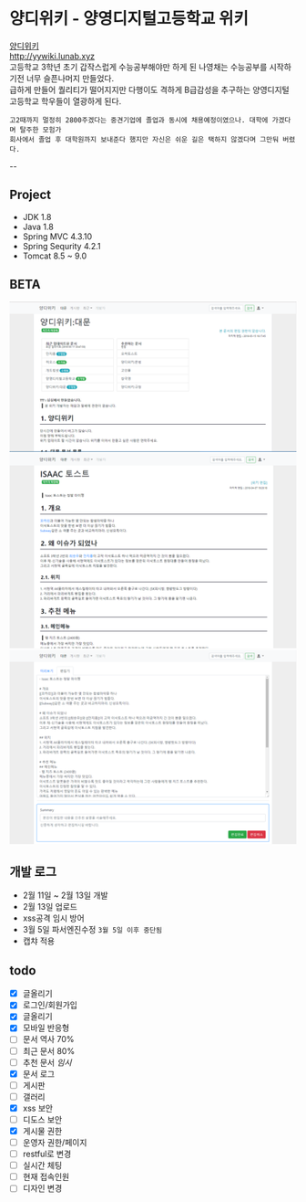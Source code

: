 # 양디위키 - 양영디지털고등학교 위키
[양디위키](yywiki.lunab.xyz)  
http://yywiki.lunab.xyz  
고등학교 3학년 초기 갑작스럽게 수능공부해야만 하게 된 나영채는 수능공부를 시작하기전 너무 슬픈나머지 만들었다.  
급하게 만들어 퀄리티가 떨어지지만 다행이도 격하게 B급감성을 추구하는 양영디지털고등학교 학우들이 열광하게 된다.

```
고2때까지 멀정히 2800주겠다는 중견기업에 졸업과 동시에 채용예정이였으나. 대학에 가겠다며 탈주한 모험가
회사에서 졸업 후 대학원까지 보내준다 했지만 자신은 쉬운 길은 택하지 않겠다며 그만둬 버렸다.
```
--

## Project
- JDK 1.8
- Java 1.8
- Spring MVC 4.3.10
- Spring Sequrity 4.2.1
- Tomcat 8.5 ~ 9.0

## BETA
<img src="/doc/a.PNG">
<img src="/doc/b.PNG">
<img src="/doc/c.PNG">

## 개발 로그
- 2월 11일 ~ 2월 13일 개발
- 2월 13일 업로드
- xss공격 임시 방어
- 3월 5일 파서엔진수정
``` 3월 5일 이후 중단됨 ```
- 캡챠 적용

## todo
- [x] 글올리기
- [x] 로그인/회원가입
- [x] 글올리기
- [x] 모바일 반응형
- [ ] 문서 역사 70%
- [ ] 최근 문서 80%
- [ ] 추천 문서 *임시*
- [x] 문서 로그
- [ ] 게시판
- [ ] 갤러리
- [x] xss 보안
- [ ] 디도스 보안
- [x] 게시물 권한
- [ ] 운영자 권한/페이지
- [ ] restful로 변경
- [ ] 실시간 체팅
- [ ] 현재 접속인원
- [ ] 디자인 변경
